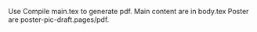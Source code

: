 Use Compile main.tex to generate pdf.
Main content are in body.tex
Poster are poster-pic-draft.pages/pdf.




